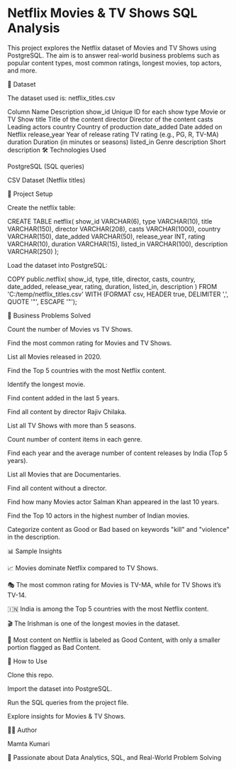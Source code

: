 # Netflix Movies & TV Shows SQL Analysis

This project explores the Netflix dataset of Movies and TV Shows using PostgreSQL.
The aim is to answer real-world business problems such as popular content types, most common ratings, longest movies, top actors, and more.

📂 Dataset

The dataset used is: netflix_titles.csv

Column Name	Description
show_id	Unique ID for each show
type	Movie or TV Show
title	Title of the content
director	Director of the content
casts	Leading actors
country	Country of production
date_added	Date added on Netflix
release_year	Year of release
rating	TV rating (e.g., PG, R, TV-MA)
duration	Duration (in minutes or seasons)
listed_in	Genre
description	Short description
🛠️ Technologies Used

PostgreSQL (SQL queries)

CSV Dataset (Netflix titles)

🚀 Project Setup

Create the netflix table:

CREATE TABLE netflix(
  show_id VARCHAR(6),
  type VARCHAR(10),
  title VARCHAR(150),
  director VARCHAR(208),
  casts VARCHAR(1000),
  country VARCHAR(150),
  date_added VARCHAR(50),
  release_year INT,
  rating VARCHAR(10),
  duration VARCHAR(15),
  listed_in VARCHAR(100),
  description VARCHAR(250)
);


Load the dataset into PostgreSQL:

COPY public.netflix(
    show_id, type, title, director, casts, country,
    date_added, release_year, rating, duration,
    listed_in, description
)
FROM 'C:/temp/netflix_titles.csv'
WITH (FORMAT csv, HEADER true, DELIMITER ',', QUOTE '"', ESCAPE '"');

📌 Business Problems Solved

Count the number of Movies vs TV Shows.

Find the most common rating for Movies and TV Shows.

List all Movies released in 2020.

Find the Top 5 countries with the most Netflix content.

Identify the longest movie.

Find content added in the last 5 years.

Find all content by director Rajiv Chilaka.

List all TV Shows with more than 5 seasons.

Count number of content items in each genre.

Find each year and the average number of content releases by India (Top 5 years).

List all Movies that are Documentaries.

Find all content without a director.

Find how many Movies actor Salman Khan appeared in the last 10 years.

Find the Top 10 actors in the highest number of Indian movies.

Categorize content as Good or Bad based on keywords "kill" and "violence" in the description.

📊 Sample Insights

📈 Movies dominate Netflix compared to TV Shows.

🎭 The most common rating for Movies is TV-MA, while for TV Shows it’s TV-14.

🇮🇳 India is among the Top 5 countries with the most Netflix content.

🎬 The Irishman is one of the longest movies in the dataset.

🔎 Most content on Netflix is labeled as Good Content, with only a smaller portion flagged as Bad Content.

📌 How to Use

Clone this repo.

Import the dataset into PostgreSQL.

Run the SQL queries from the project file.

Explore insights for Movies & TV Shows.

👩‍💻 Author

Mamta Kumari

🚀 Passionate about Data Analytics, SQL, and Real-World Problem Solving
